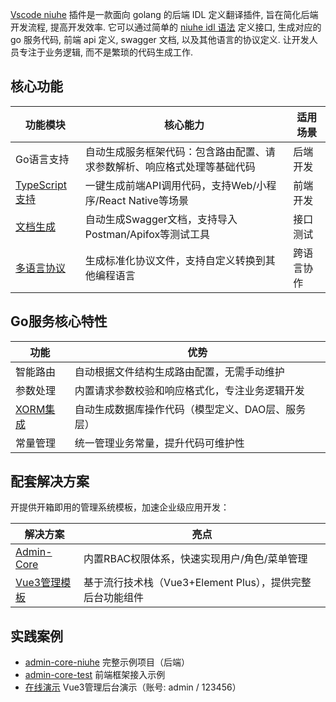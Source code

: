 [Vscode niuhe](https://marketplace.visualstudio.com/items?itemName=dequan.niuhe) 插件是一款面向 golang 的后端 IDL 定义翻译插件, 旨在简化后端开发流程, 提高开发效率. 它可以通过简单的 [niuhe idl 语法](chapter2/README.md) 定义接口, 生成对应的 go 服务代码, 前端 api 定义, swagger 文档, 以及其他语言的协议定义. 让开发人员专注于业务逻辑, 而不是繁琐的代码生成工作.

## 核心功能

| 功能模块 | 核心能力 | 适用场景 |
| --- | --- | --- |
| Go语言支持 | 自动生成服务框架代码：包含路由配置、请求参数解析、响应格式处理等基础代码 | 后端开发 |
| [TypeScript支持](chapter3/section3.md) | 一键生成前端API调用代码，支持Web/小程序/React Native等场景 | 前端开发 |
| [文档生成](chapter3/section2.md) | 自动生成Swagger文档，支持导入Postman/Apifox等测试工具 | 接口测试 |
| [多语言协议](chapter4/section2.md) | 生成标准化协议文件，支持自定义转换到其他编程语言 | 跨语言协作 |

## Go服务核心特性
| 功能 | 优势 |
| --- | --- |
| 智能路由 | 自动根据文件结构生成路由配置，无需手动维护 |
| 参数处理 | 内置请求参数校验和响应格式化，专注业务逻辑开发 |
| [XORM集成](chapter4/section1.md) | 自动生成数据库操作代码（模型定义、DAO层、服务层） |
| 常量管理 | 统一管理业务常量，提升代码可维护性 |

## 配套解决方案
开提供开箱即用的管理系统模板，加速企业级应用开发：

| 解决方案 | 亮点 |
| --- | --- |
| [Admin-Core](chapter5/section1.md) | 内置RBAC权限体系，快速实现用户/角色/菜单管理 |
| [Vue3管理模板](chapter5/section4.md) | 基于流行技术栈（Vue3+Element Plus），提供完整后台功能组件 |

## 实践案例
- [admin-core-niuhe](https://github.com/ma-guo/admin-core-niuhe) 完整示例项目（后端）
- [admin-core-test](https://github.com/ma-guo/admin-core-test) 前端框架接入示例 
- [在线演示](http://admindemo.zuxing.net) Vue3管理后台演示（账号: admin / 123456）

